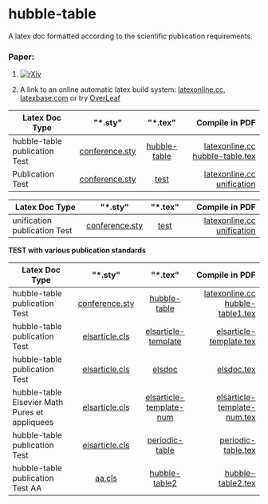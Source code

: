 # hubble-table

A latex doc formatted according to the scientific publication requirements.

### Paper:

1. [![rXiv](https://img.shields.io/badge/rXiv-2002.0190-orange.svg?style=flat)](https://vixra.org/pdf/2002.0190v8.pdf)

2. A link to an online automatic latex build system: [latexonline.cc](https://latexonline.cc/compile?git=https%3A%2F%2Fgithub.com%2FLaGuer%2Fhubble-table&target=main.tex&command=pdflatex), [latexbase.com](https://latexbase.com) or try [OverLeaf](https://www.overleaf.com/)

| Latex Doc Type                |      "*.sty"                 |        "*.tex"              |      Compile in PDF                                                                                                                                    |
| ----------------------------- |:----------------------------:|:---------------------------:|-------------------------------------------------------------------------------------------------------------------------------------------------------:|
|hubble-table publication Test  |[conference.sty](conference.sty)| [hubble-table](hubble-table.tex )       |[latexonline.cc hubble-table.tex](https://latexonline.cc/compile?git=https%3A%2F%2Fgithub.com%2FLaGuer%2Fhubble-table&target=hubble-table.tex&command=pdflatex)      |
|Publication Test  |[conference.sty](conference.sty)| [test](test.tex )       |[latexonline.cc unification](https://latexonline.cc/compile?git=https%3A%2F%2Fgithub.com%2FLaGuer%2Fhubble-table&target=tunification.tex&command=pdflatex)      |

| Latex Doc Type                |      "*.sty"                 |        "*.tex"              |      Compile in PDF                                                                                                                                    |
| ----------------------------- |:----------------------------:|:---------------------------:|-------------------------------------------------------------------------------------------------------------------------------------------------------:|
|unification publication Test  |[conference.sty](conference.sty)| [test](test.tex )       |[latexonline.cc unification](https://latexonline.cc/compile?git=https%3A%2F%2Fgithub.com%2FLaGuer%2Fhubble-table&target=test.tex&command=pdflatex)      |





**TEST with various publication standards**


| Latex Doc Type                |      "*.sty"                 |        "*.tex"              |      Compile in PDF                                                                                                                                    |
| ----------------------------- |:----------------------------:|:---------------------------:|-------------------------------------------------------------------------------------------------------------------------------------------------------:|
|hubble-table publication Test  |[conference.sty](conference.sty)| [hubble-table](hubble-table1.tex )       |[latexonline.cc hubble-table1.tex](https://latexonline.cc/compile?git=https%3A%2F%2Fgithub.com%2FLaGuer%2Fhubble-table&target=hubble-table1.tex&command=pdflatex)      |
|hubble-table publication Test  |[elsarticle.cls](elsarticle.cls)| [elsarticle-template](elsarticle-template.tex )       |[elsarticle-template.tex](https://latexonline.cc/compile?git=https%3A%2F%2Fgithub.com%2FLaGuer%2Fhubble-table&target=elsarticle-template.tex&command=pdflatex)      |
|hubble-table publication Test  |[elsarticle.cls](elsarticle.sty)| [elsdoc](elsedoc.tex )       |[elsdoc.tex](https://latexonline.cc/compile?git=https%3A%2F%2Fgithub.com%2FLaGuer%2Fhubble-table&target=elsdoc.tex&command=pdflatex)      |
|hubble-table Elsevier Math Pures et appliquees |[elsarticle.cls](elsarticle.sty)| [elsarticle-template-num](elsarticle-template-num.tex )       |[elsarticle-template-num.tex](https://latexonline.cc/compile?git=https%3A%2F%2Fgithub.com%2FLaGuer%2Fhubble-table&target=elsarticle-template-num.tex&command=pdflatex)      |
|hubble-table publication Test  |[elsarticle.cls](elsarticle.sty)| [periodic-table](periodic-table.tex )       |[periodic-table.tex](https://latexonline.cc/compile?git=https%3A%2F%2Fgithub.com%2FLaGuer%2Fhubble-table&target=periodic-table.tex&command=pdflatex)      |
|hubble-table publication Test AA |[aa.cls](aa.cls)| [hubble-table2](hubble-table2.tex )       |[hubble-table2.tex](https://latexonline.cc/compile?git=https%3A%2F%2Fgithub.com%2FLaGuer%2Fhubble-table&target=hubble-table2.tex&command=pdflatex)      |
